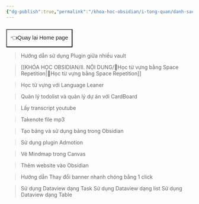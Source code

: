 ```yaml
---
{"dg-publish":true,"permalink":"/khoa-hoc-obsidian/i-tong-quan/danh-sach-bai-hoc-obsidian-nang-cao/","dgPassFrontmatter":true,"noteIcon":"1","created":"","updated":""}
---
```



<div style="display: flex; justify-content: left; cursor: pointer;"> <a href="https://khoahocobsidian.com/" target="_blank"> <button style=" font-size: 15px; padding: 10px; height: fit-content; margin-top: 10px; background: var(--text-accent); font-weight: 10; color: var(--text-on-accent); "> 👈Quay lại Home page </button> </a> </div>



> Hướng dẫn sử dụng Plugin giữa nhiều vault

>[[KHÓA HỌC OBSIDIAN/II. NỘI DUNG/🌟Học từ vựng bằng Space Repetition\|🌟Học từ vựng bằng Space Repetition]]

> Học từ vựng với Language Leaner

> Quản lý todolist và quản lý dự án với CardBoard

> Lấy transcript youtube

> Takenote file mp3

> Tạo bảng và sử dụng bảng trong Obsidian

> Sử dụng plugin Admotion

> Vẽ Mindmap trong Canvas

> Thêm website vào Obsidian

> Hướng dẫn Thay đổi banner nhanh chóng bằng 1 click

>Sử dụng Dataview dạng Task
>Sử dụng Dataview dạng list
>Sử dụng Dataview dạng Table

